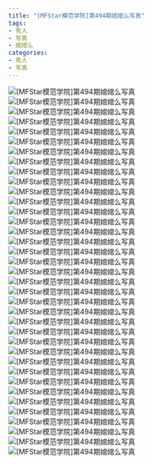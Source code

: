 ```yaml
---
title: "[MFStar模范学院]第494期婠婠么写真"
tags: 
- 秀人
- 写真
- 婠婠么
categories:
- 秀人
- 写真
---
```


![[MFStar模范学院]第494期婠婠么写真](https://img.ilovese.xyz/1734710711651.webp)
![[MFStar模范学院]第494期婠婠么写真](https://img.ilovese.xyz/1734710713225.webp)
![[MFStar模范学院]第494期婠婠么写真](https://img.ilovese.xyz/1734710715321.webp)
![[MFStar模范学院]第494期婠婠么写真](https://img.ilovese.xyz/1734710717038.webp)
![[MFStar模范学院]第494期婠婠么写真](https://img.ilovese.xyz/1734710718733.webp)
![[MFStar模范学院]第494期婠婠么写真](https://img.ilovese.xyz/1734710720352.webp)
![[MFStar模范学院]第494期婠婠么写真](https://img.ilovese.xyz/1734710722203.webp)
![[MFStar模范学院]第494期婠婠么写真](https://img.ilovese.xyz/1734710724025.webp)
![[MFStar模范学院]第494期婠婠么写真](https://img.ilovese.xyz/1734710725283.webp)
![[MFStar模范学院]第494期婠婠么写真](https://img.ilovese.xyz/1734710726796.webp)
![[MFStar模范学院]第494期婠婠么写真](https://img.ilovese.xyz/1734710728100.webp)
![[MFStar模范学院]第494期婠婠么写真](https://img.ilovese.xyz/1734710729430.webp)
![[MFStar模范学院]第494期婠婠么写真](https://img.ilovese.xyz/1734710730821.webp)
![[MFStar模范学院]第494期婠婠么写真](https://img.ilovese.xyz/1734710732408.webp)
![[MFStar模范学院]第494期婠婠么写真](https://img.ilovese.xyz/1734710734169.webp)
![[MFStar模范学院]第494期婠婠么写真](https://img.ilovese.xyz/1734710736112.webp)
![[MFStar模范学院]第494期婠婠么写真](https://img.ilovese.xyz/1734710738034.webp)
![[MFStar模范学院]第494期婠婠么写真](https://img.ilovese.xyz/1734710739873.webp)
![[MFStar模范学院]第494期婠婠么写真](https://img.ilovese.xyz/1734710741247.webp)
![[MFStar模范学院]第494期婠婠么写真](https://img.ilovese.xyz/1734710742985.webp)
![[MFStar模范学院]第494期婠婠么写真](https://img.ilovese.xyz/1734710744594.webp)
![[MFStar模范学院]第494期婠婠么写真](https://img.ilovese.xyz/1734710746204.webp)
![[MFStar模范学院]第494期婠婠么写真](https://img.ilovese.xyz/1734710747913.webp)
![[MFStar模范学院]第494期婠婠么写真](https://img.ilovese.xyz/1734710749777.webp)
![[MFStar模范学院]第494期婠婠么写真](https://img.ilovese.xyz/1734710751051.webp)
![[MFStar模范学院]第494期婠婠么写真](https://img.ilovese.xyz/1734710752854.webp)
![[MFStar模范学院]第494期婠婠么写真](https://img.ilovese.xyz/1734710754258.webp)
![[MFStar模范学院]第494期婠婠么写真](https://img.ilovese.xyz/1734710755714.webp)
![[MFStar模范学院]第494期婠婠么写真](https://img.ilovese.xyz/1734710757484.webp)
![[MFStar模范学院]第494期婠婠么写真](https://img.ilovese.xyz/1734710759494.webp)
![[MFStar模范学院]第494期婠婠么写真](https://img.ilovese.xyz/1734710761551.webp)
![[MFStar模范学院]第494期婠婠么写真](https://img.ilovese.xyz/1734710763078.webp)
![[MFStar模范学院]第494期婠婠么写真](https://img.ilovese.xyz/1734710764586.webp)
![[MFStar模范学院]第494期婠婠么写真](https://img.ilovese.xyz/1734710765835.webp)
![[MFStar模范学院]第494期婠婠么写真](https://img.ilovese.xyz/1734710767518.webp)
![[MFStar模范学院]第494期婠婠么写真](https://img.ilovese.xyz/1734710769286.webp)
![[MFStar模范学院]第494期婠婠么写真](https://img.ilovese.xyz/1734710770613.webp)
